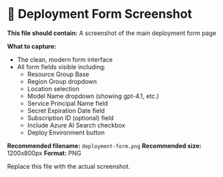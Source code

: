 # 📝 Deployment Form Screenshot

**This file should contain:** A screenshot of the main deployment form page

**What to capture:**
- The clean, modern form interface
- All form fields visible including:
  - Resource Group Base
  - Region Group dropdown
  - Location selection
  - Model Name dropdown (showing gpt-4.1, etc.)
  - Service Principal Name field
  - Secret Expiration Date field
  - Subscription ID (optional) field
  - Include Azure AI Search checkbox
  - Deploy Environment button

**Recommended filename:** `deployment-form.png`
**Recommended size:** 1200x800px
**Format:** PNG

Replace this file with the actual screenshot.